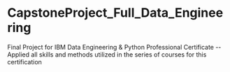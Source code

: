 # CapstoneProject_Full_Data_Engineering
Final Project for IBM Data Engineering &amp; Python Professional Certificate -- Applied all skills and methods utilized in the series of courses for this certification
